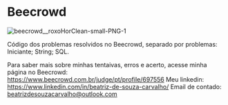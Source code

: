 # Beecrowd 

![beecrowd__roxoHorClean-small-PNG-1](https://user-images.githubusercontent.com/112733336/207358717-1e76ba0d-b040-4949-a1a4-073cf6095c33.png)

Código dos problemas resolvidos no Beecrowd, separado por problemas:                                      
Iniciante;
String;
SQL.

Para saber mais sobre minhas tentaivas, erros e acerto, acesse minha página no Beecrowd: https://www.beecrowd.com.br/judge/pt/profile/697556
Meu linkedin: https://www.linkedin.com/in/beatriz-de-souza-carvalho/
Email de contado: beatrizdesouzacarvalho@outlook.com

